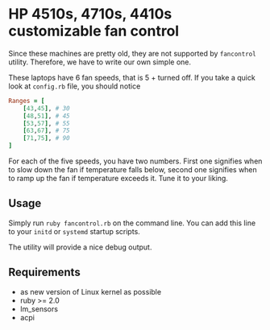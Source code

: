 HP 4510s, 4710s, 4410s customizable fan control
====

Since these machines are pretty old, they are not supported by `fancontrol` utility. Therefore, we have to write our own simple one.

These laptops have 6 fan speeds, that is 5 + turned off. If you take a quick look at `config.rb` file, you should notice

```ruby
Ranges = [
	[43,45], # 30
	[48,51], # 45
	[53,57], # 55
	[63,67], # 75
	[71,75], # 90
]
```

For each of the five speeds, you have two numbers. First one signifies when to slow down the fan if temperature falls below, second one signifies when to ramp up the fan if temperature exceeds it. Tune it to your liking.

Usage
---
Simply run `ruby fancontrol.rb` on the command line. You can add this line to your `initd` or `systemd` startup scripts.

The utility will provide a nice debug output.

Requirements
---
* as new version of Linux kernel as possible
* ruby >= 2.0
* lm_sensors
* acpi
